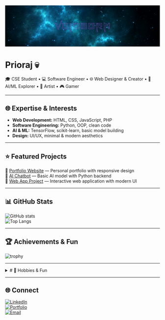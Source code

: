 <!-- Banner -->
![banner](assets/banner.png)

# Prioraj 💀
🎓 CSE Student • 💻 Software Engineer • 🌐 Web Designer & Creator • 🤖 AI/ML Explorer • 🎨 Artist • 🎮 Gamer

---

## 🌐 Expertise & Interests
- **Web Development:** HTML, CSS, JavaScript, PHP  
- **Software Engineering:** Python, OOP, clean code  
- **AI & ML:** TensorFlow, scikit-learn, basic model building  
- **Design:** UI/UX, minimal & modern aesthetics

---

## ⭐ Featured Projects
🔹 [Portfolio Website](https://github.com/USERNAME/portfolio) — Personal portfolio with responsive design  
🔹 [AI Chatbot](https://github.com/USERNAME/ai-chatbot) — Basic AI model with Python backend  
🔹 [Web App Project](https://github.com/USERNAME/web-app) — Interactive web application with modern UI  

---

## 📊 GitHub Stats
![GitHub stats](https://github-readme-stats.vercel.app/api?username=USERNAME&show_icons=true&theme=tokyonight)  
![Top Langs](https://github-readme-stats.vercel.app/api/top-langs/?username=USERNAME&layout=compact&theme=tokyonight)  

---

## 🏆 Achievements & Fun
![trophy](https://github-profile-trophy.vercel.app/?username=USERNAME&theme=tokyonight&no-frame=true&row=1&column=6)

---

<details>
  <summary># 🎯 Hobbies & Fun</summary>

- Gaming 🎮  
- Drawing & Art 🎨  
- Anime 🌸  
- Music 🎵  
- Guitar 🎸  
- Photography 📸  
- Plants & Gardening 🌱

</details>

---

## 🌐 Connect
[![LinkedIn](https://img.shields.io/badge/LinkedIn-blue?style=for-the-badge&logo=linkedin)](https://linkedin.com/in/YOUR-LINK)  
[![Portfolio](https://img.shields.io/badge/Portfolio-000?style=for-the-badge&logo=vercel)](https://USERNAME.github.io)  
[![Email](https://img.shields.io/badge/Email-red?style=for-the-badge&logo=gmail)](mailto:you@example.com)
